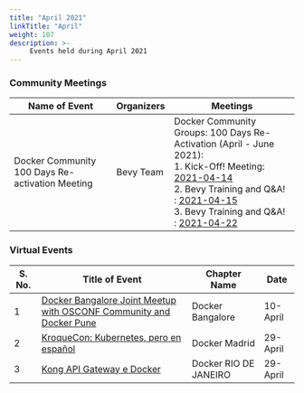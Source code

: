 ```yaml
---
title: "April 2021"
linkTitle: "April"
weight: 107
description: >-
     Events held during April 2021
---
```


### Community Meetings

| Name of Event    |  Organizers  | Meetings | 
|-----------|-----------------|----------------|
| Docker Community 100 Days Re-activation Meeting |  Bevy Team | Docker Community Groups: 100 Days Re-Activation (April - June 2021):<br>  1. Kick-Off! Meeting: [2021-04-14](https://events.docker.com/events/details/docker-docker-community-leaders-presents-docker-community-groups-re-activation-kick-off/)<br> 2. Bevy Training and Q&A! : [2021-04-15](https://events.docker.com/events/details/docker-docker-community-leaders-presents-docker-community-groups-bevy-training-and-qa/)<br> 3. Bevy Training and Q&A! : [2021-04-22](https://events.docker.com/events/details/docker-docker-community-leaders-presents-docker-community-groups-bevy-training-and-qa-1/)

### Virtual Events

| S. No. | Title of Event   |  Chapter Name | Date | 
|----|-------|-----------------|----------------|
| 1 | [Docker Bangalore Joint Meetup with OSCONF Community and Docker Pune](https://events.docker.com/events/details/docker-bangalore-presents-a-joint-meetup-with-open-source-community-conference-osconf-2021-online-virtual-event/) | Docker Bangalore | 10-April | 
| 2 | [KroqueCon: Kubernetes, pero en español](https://events.docker.com/events/details/docker-madrid-presents-kroquecon-kubernetes-pero-en-espanol/) | Docker Madrid | 29-April |
| 3 | [Kong API Gateway e Docker](https://events.docker.com/events/details/docker-rio-de-janeiro-presents-kong-api-gateway-e-docker/) | Docker RIO DE JANEIRO | 29-April |
